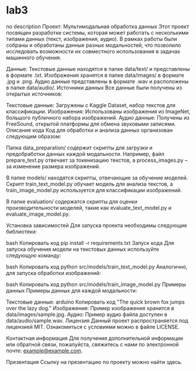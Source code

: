 # lab3
no description
Проект: Мультимодальная обработка данных
Этот проект посвящен разработке системы, которая может работать с несколькими типами данных (текст, изображения, аудио). В рамках работы были собраны и обработаны данные разных модальностей, что позволило исследовать возможности их совместного использования в задачах машинного обучения.

Данные:
Текстовые данные находятся в папке data/text/ и представлены в формате .txt.
Изображения хранятся в папке data/images/ в формате .jpg и .png.
Аудио данные представлены в формате .wav и расположены в папке data/audio/.
Источники данных
Все данные были получены из открытых источников:

Текстовые данные: Загружены с Kaggle Dataset, набор текстов для классификации.
Изображения: Использованы изображения из ImageNet, большого публичного набора изображений.
Аудио данные: Получены из FreeSound, открытой платформы для обмена звуковыми записями.
Описание кода
Код для обработки и анализа данных организован следующим образом:

Папка data_preparation/ содержит скрипты для загрузки и предобработки данных каждой модальности. Например, файл prepare_text.py отвечает за токенизацию текстов, а process_images.py – за изменение размера изображений.

В папке models/ находятся скрипты, отвечающие за обучение моделей. Скрипт train_text_model.py обучает модель для анализа текстов, а train_image_model.py используется для классификации изображений.

В папке evaluation/ содержатся скрипты для оценки производительности моделей, такие как evaluate_text_model.py и evaluate_image_model.py.

Установка зависимостей
Для запуска проекта необходимы следующие библиотеки:

bash
Копировать код
pip install -r requirements.txt
Запуск кода
Для запуска обучения модели на текстовых данных используйте следующую команду:

bash
Копировать код
python src/models/train_text_model.py
Аналогично, для запуска обработки изображений:

bash
Копировать код
python src/models/train_image_model.py
Примеры данных
Примеры данных для каждой модальности:

Текстовые данные:
arduino
Копировать код
"The quick brown fox jumps over the lazy dog."
Изображения: Пример изображения хранится в data/images/sample.jpg.
Аудио: Пример аудио файла доступен в data/audio/sample.wav.
Лицензия
Данный проект распространяется под лицензией MIT. Ознакомиться с условиями можно в файле LICENSE.

Контактная информация
Для получения дополнительной информации или обратной связи, пожалуйста, свяжитесь с нами по электронной почте: example@example.com.

Презентация
Ссылку на презентацию по проекту можно найти здесь.
